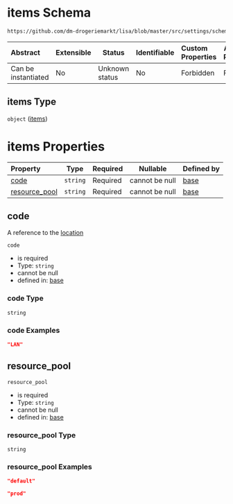 # items Schema

```txt
https://github.com/dm-drogeriemarkt/lisa/blob/master/src/settings/schema.json#/properties/app_tiers/items/properties/relations/properties/locations/items
```




| Abstract            | Extensible | Status         | Identifiable | Custom Properties | Additional Properties | Access Restrictions | Defined In                                                                               |
| :------------------ | ---------- | -------------- | ------------ | :---------------- | --------------------- | ------------------- | ---------------------------------------------------------------------------------------- |
| Can be instantiated | No         | Unknown status | No           | Forbidden         | Forbidden             | none                | [settings.schema.json\*](../../src/settings/settings.schema.json "open original schema") |

## items Type

`object` ([items](settings-properties-app_tiers-items-properties-relations-properties-locations-items.md))

# items Properties

| Property                        | Type     | Required | Nullable       | Defined by                                                                                                                                                                                                                                                                                                        |
| :------------------------------ | -------- | -------- | -------------- | :---------------------------------------------------------------------------------------------------------------------------------------------------------------------------------------------------------------------------------------------------------------------------------------------------------------- |
| [code](#code)                   | `string` | Required | cannot be null | [base](settings-properties-app_tiers-items-properties-relations-properties-locations-items-properties-code.md "https&#x3A;//github.com/dm-drogeriemarkt/lisa/blob/master/src/settings/schema.json#/properties/app_tiers/items/properties/relations/properties/locations/items/properties/code")                   |
| [resource_pool](#resource_pool) | `string` | Required | cannot be null | [base](settings-properties-app_tiers-items-properties-relations-properties-locations-items-properties-resource_pool.md "https&#x3A;//github.com/dm-drogeriemarkt/lisa/blob/master/src/settings/schema.json#/properties/app_tiers/items/properties/relations/properties/locations/items/properties/resource_pool") |

## code

A reference to the [location](#locations-1)


`code`

-   is required
-   Type: `string`
-   cannot be null
-   defined in: [base](settings-properties-app_tiers-items-properties-relations-properties-locations-items-properties-code.md "https&#x3A;//github.com/dm-drogeriemarkt/lisa/blob/master/src/settings/schema.json#/properties/app_tiers/items/properties/relations/properties/locations/items/properties/code")

### code Type

`string`

### code Examples

```json
"LAN"
```

## resource_pool




`resource_pool`

-   is required
-   Type: `string`
-   cannot be null
-   defined in: [base](settings-properties-app_tiers-items-properties-relations-properties-locations-items-properties-resource_pool.md "https&#x3A;//github.com/dm-drogeriemarkt/lisa/blob/master/src/settings/schema.json#/properties/app_tiers/items/properties/relations/properties/locations/items/properties/resource_pool")

### resource_pool Type

`string`

### resource_pool Examples

```json
"default"
```

```json
"prod"
```
